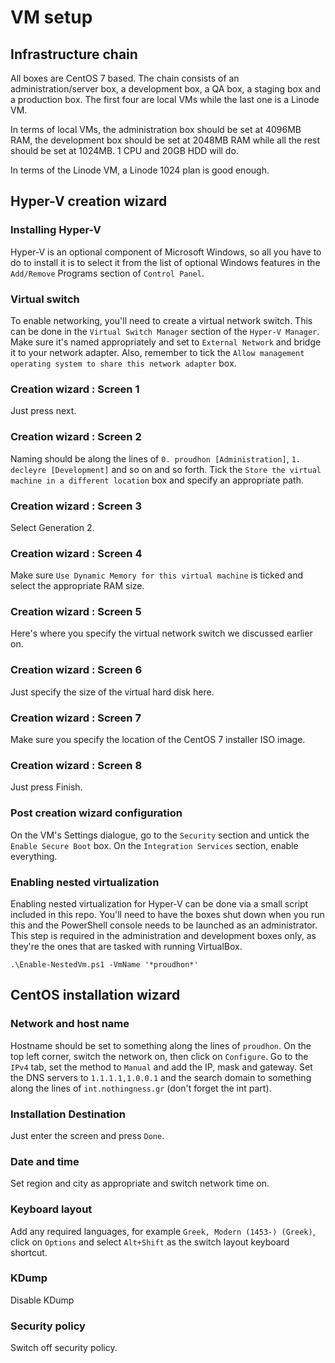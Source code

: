 # VM setup

## Infrastructure chain

All boxes are CentOS 7 based. The chain consists of an administration/server box, a development box, a QA box, a staging box and a production box. The first four are local VMs while the last one is a Linode VM.

In terms of local VMs, the administration box should be set at 4096MB RAM, the development box should be set at 2048MB RAM while all the rest should be set at 1024MB. 1 CPU and 20GB HDD will do.

In terms of the Linode VM, a Linode 1024 plan is good enough.

## Hyper-V creation wizard

### Installing Hyper-V

Hyper-V is an optional component of Microsoft Windows, so all you have to do to install it is to select it from the list of optional Windows features in the `Add/Remove` Programs section of `Control Panel`.

### Virtual switch

To enable networking, you'll need to create a virtual network switch. This can be done in the `Virtual Switch Manager` section of the `Hyper-V Manager`. Make sure it's named appropriately and set to `External Network` and bridge it to your network adapter. Also, remember to tick the `Allow management operating system to share this network adapter` box.

### Creation wizard : Screen 1

Just press next.

### Creation wizard : Screen 2

Naming should be along the lines of `0. proudhon [Administration]`, `1. decleyre [Development]` and so on and so forth. Tick the `Store the virtual machine in a different location` box and specify an appropriate path.

### Creation wizard : Screen 3

Select Generation 2.

### Creation wizard : Screen 4

Make sure `Use Dynamic Memory for this virtual machine` is ticked and select the appropriate RAM size.

### Creation wizard : Screen 5

Here's where you specify the virtual network switch we discussed earlier on.

### Creation wizard : Screen 6

Just specify the size of the virtual hard disk here.

### Creation wizard : Screen 7

Make sure you specify the location of the CentOS 7 installer ISO image.

### Creation wizard : Screen 8

Just press Finish.

### Post creation wizard configuration

On the VM's Settings dialogue, go to the `Security` section and untick the `Enable Secure Boot` box. On the `Integration Services` section, enable everything.

### Enabling nested virtualization

Enabling nested virtualization for Hyper-V can be done via a small script included in this repo. You'll need to have the boxes shut down when you run this and the PowerShell console needs to be launched as an administrator. This step is required in the administration and development boxes only, as they're the ones that are tasked with running VirtualBox.

```pwsh
.\Enable-NestedVm.ps1 -VmName '*proudhon*'
```

## CentOS installation wizard

### Network and host name

Hostname should be set to something along the lines of `proudhon`. On the top left corner, switch the network on, then click on `Configure`. Go to the `IPv4` tab, set the method to `Manual` and add the IP, mask and gateway. Set the DNS servers to `1.1.1.1,1.0.0.1` and the search domain to something along the lines of `int.nothingness.gr` (don't forget the int part).

### Installation Destination

Just enter the screen and press `Done`.

### Date and time

Set region and city as appropriate and switch network time on.

### Keyboard layout

Add any required languages, for example `Greek, Modern (1453-) (Greek)`, click on `Options` and select `Alt+Shift` as the switch layout keyboard shortcut.

### KDump

Disable KDump

### Security policy

Switch off security policy.
